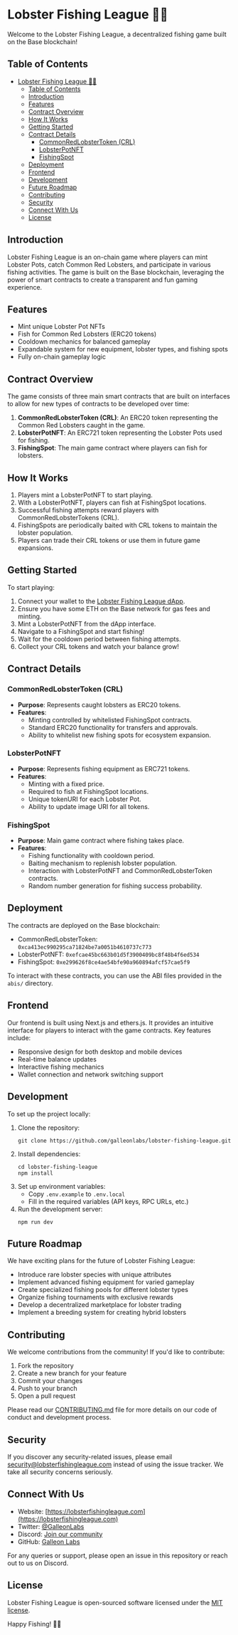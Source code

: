 # Lobster Fishing League 🦞🎣

Welcome to the Lobster Fishing League, a decentralized fishing game built on the Base blockchain!

## Table of Contents
- [Lobster Fishing League 🦞🎣](#lobster-fishing-league-)
  - [Table of Contents](#table-of-contents)
  - [Introduction](#introduction)
  - [Features](#features)
  - [Contract Overview](#contract-overview)
  - [How It Works](#how-it-works)
  - [Getting Started](#getting-started)
  - [Contract Details](#contract-details)
    - [CommonRedLobsterToken (CRL)](#commonredlobstertoken-crl)
    - [LobsterPotNFT](#lobsterpotnft)
    - [FishingSpot](#fishingspot)
  - [Deployment](#deployment)
  - [Frontend](#frontend)
  - [Development](#development)
  - [Future Roadmap](#future-roadmap)
  - [Contributing](#contributing)
  - [Security](#security)
  - [Connect With Us](#connect-with-us)
  - [License](#license)

## Introduction

Lobster Fishing League is an on-chain game where players can mint Lobster Pots, catch Common Red Lobsters, and participate in various fishing activities. The game is built on the Base blockchain, leveraging the power of smart contracts to create a transparent and fun gaming experience.

## Features

- Mint unique Lobster Pot NFTs
- Fish for Common Red Lobsters (ERC20 tokens)
- Cooldown mechanics for balanced gameplay
- Expandable system for new equipment, lobster types, and fishing spots
- Fully on-chain gameplay logic

## Contract Overview

The game consists of three main smart contracts that are built on interfaces to allow for new types of contracts to be developed over time:

1. **CommonRedLobsterToken (CRL)**: An ERC20 token representing the Common Red Lobsters caught in the game.
2. **LobsterPotNFT**: An ERC721 token representing the Lobster Pots used for fishing.
3. **FishingSpot**: The main game contract where players can fish for lobsters.

## How It Works

1. Players mint a LobsterPotNFT to start playing.
2. With a LobsterPotNFT, players can fish at FishingSpot locations.
3. Successful fishing attempts reward players with CommonRedLobsterTokens (CRL).
4. FishingSpots are periodically baited with CRL tokens to maintain the lobster population.
5. Players can trade their CRL tokens or use them in future game expansions.

## Getting Started

To start playing:

1. Connect your wallet to the [Lobster Fishing League dApp](https://lobsterfishingleague.com).
2. Ensure you have some ETH on the Base network for gas fees and minting.
3. Mint a LobsterPotNFT from the dApp interface.
4. Navigate to a FishingSpot and start fishing!
5. Wait for the cooldown period between fishing attempts.
6. Collect your CRL tokens and watch your balance grow!

## Contract Details

### CommonRedLobsterToken (CRL)

- **Purpose**: Represents caught lobsters as ERC20 tokens.
- **Features**:
  - Minting controlled by whitelisted FishingSpot contracts.
  - Standard ERC20 functionality for transfers and approvals.
  - Ability to whitelist new fishing spots for ecosystem expansion.

### LobsterPotNFT

- **Purpose**: Represents fishing equipment as ERC721 tokens.
- **Features**:
  - Minting with a fixed price.
  - Required to fish at FishingSpot locations.
  - Unique tokenURI for each Lobster Pot.
  - Ability to update image URI for all tokens.

### FishingSpot

- **Purpose**: Main game contract where fishing takes place.
- **Features**:
  - Fishing functionality with cooldown period.
  - Baiting mechanism to replenish lobster population.
  - Interaction with LobsterPotNFT and CommonRedLobsterToken contracts.
  - Random number generation for fishing success probability.

## Deployment

The contracts are deployed on the Base blockchain:

- CommonRedLobsterToken: `0xca413ec990295ca71824be7a0051b4610737c773`
- LobsterPotNFT: `0xefcae45bc663b01d5f3900409bc8f48b4f6ed534`
- FishingSpot: `0xe299626f8ce4ae54bfe90a960894afcf57cae5f9`

To interact with these contracts, you can use the ABI files provided in the `abis/` directory.

## Frontend

Our frontend is built using Next.js and ethers.js. It provides an intuitive interface for players to interact with the game contracts. Key features include:

- Responsive design for both desktop and mobile devices
- Real-time balance updates
- Interactive fishing mechanics
- Wallet connection and network switching support

## Development

To set up the project locally:

1. Clone the repository:
   ```
   git clone https://github.com/galleonlabs/lobster-fishing-league.git
   ```
2. Install dependencies:
   ```
   cd lobster-fishing-league
   npm install
   ```
3. Set up environment variables:
   - Copy `.env.example` to `.env.local`
   - Fill in the required variables (API keys, RPC URLs, etc.)
4. Run the development server:
   ```
   npm run dev
   ```

## Future Roadmap

We have exciting plans for the future of Lobster Fishing League:

- Introduce rare lobster species with unique attributes
- Implement advanced fishing equipment for varied gameplay
- Create specialized fishing pools for different lobster types
- Organize fishing tournaments with exclusive rewards
- Develop a decentralized marketplace for lobster trading
- Implement a breeding system for creating hybrid lobsters

## Contributing

We welcome contributions from the community! If you'd like to contribute:

1. Fork the repository
2. Create a new branch for your feature
3. Commit your changes
4. Push to your branch
5. Open a pull request

Please read our [CONTRIBUTING.md](CONTRIBUTING.md) file for more details on our code of conduct and development process.

## Security

If you discover any security-related issues, please email security@lobsterfishingleague.com instead of using the issue tracker. We take all security concerns seriously.

## Connect With Us

- Website: [https://lobsterfishingleague.com](https://lobsterfishingleague.com)
- Twitter: [@GalleonLabs](https://twitter.com/galleonlabs)
- Discord: [Join our community](https://discord.gg/EHECwm6Zrj)
- GitHub: [Galleon Labs](https://github.com/galleonlabs/lobster-fishing-league)

For any queries or support, please open an issue in this repository or reach out to us on Discord.

## License

Lobster Fishing League is open-sourced software licensed under the [MIT license](LICENSE.md).

Happy Fishing! 🎣🦞